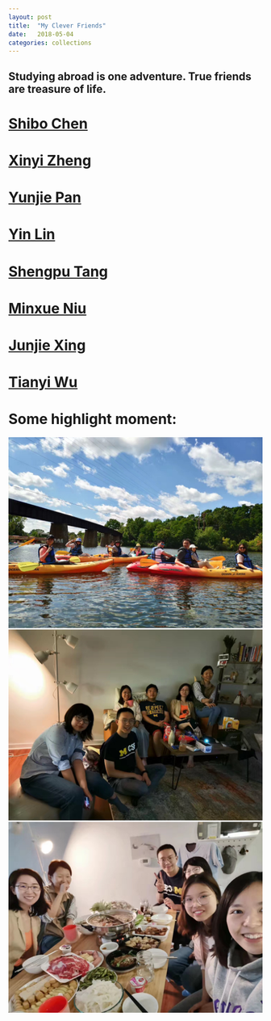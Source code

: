 ```yaml
---
layout: post
title:  "My Clever Friends"
date:   2018-05-04
categories: collections
---
```


## Studying abroad is one adventure. True friends are treasure of life.

<!-- ## I will colllect my friends' website here if applicable.
 -->

# [Shibo Chen](https://web.eecs.umich.edu/~chshibo/)
# [Xinyi Zheng](https://carolzxyzxy.github.io/)
# [Yunjie Pan]()
# [Yin Lin](https://niceirene.github.io/)
# [Shengpu Tang](https://shengpu1126.github.io/)
# [Minxue Niu]()
# [Junjie Xing](https://xingjunjie.me/blog/)
# [Tianyi Wu](https://www.wu-tianyi.com/main/)

# Some highlight moment:
![huachuan](/post_data/friends/huachuan.jpeg)
![zhongqiu_1](/post_data/friends/zhongqiu_1.jpeg)
![zhongqiu_2](/post_data/friends/zhongqiu_2.jpeg)
